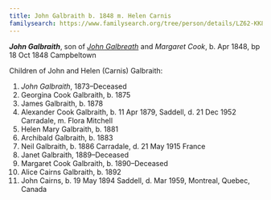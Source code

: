 ```yaml
---
title: John Galbraith b. 1848 m. Helen Carnis
familysearch: https://www.familysearch.org/tree/person/details/LZ62-KK8
---
```

***John Galbraith***, son of *[John Galbreath](galbreath-john-1821.md)* and *Margaret Cook*, b. Apr 1848, bp 18 Oct 1848 Campbeltown


Children of John and Helen (Carnis) Galbraith:


1. *John Galbraith*, 1873–Deceased
2. Georgina Cook Galbraith, b. 1875
3. James Galbraith, b. 1878
4. Alexander Cook Galbraith, b. 11 Apr 1879, Saddell, d. 21 Dec 1952 Carradale, m. Flora Mitchell
5. Helen Mary Galbraith, b. 1881
6. Archibald Galbraith, b. 1883
7. Neil Galbraith, b. 1886 Carradale,  d. 21 May 1915 France
8. Janet Galbraith, 1889–Deceased 
9. Margaret Cook Galbraith, b. 1890–Deceased
10. Alice Cairns Galbraith, b. 1892
11. John Cairns, b. 19 May 1894 Saddell, d. Mar 1959, Montreal, Quebec, Canada
